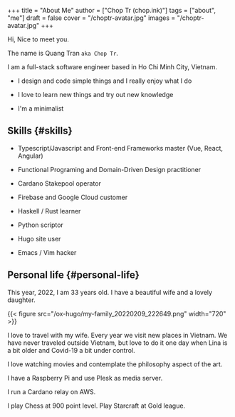 +++
title = "About Me"
author = ["Chop Tr (chop.ink)"]
tags = ["about", "me"]
draft = false
cover = "/choptr-avatar.jpg"
images = "/choptr-avatar.jpg"
+++

Hi, Nice to meet you.

The name is Quang Tran `aka Chop Tr`.

I am a full-stack software engineer based in Ho Chi Minh City, Vietnam.

-   I design and code simple things and I really enjoy what I do

-   I love to learn new things and try out new knowledge

-   I'm a minimalist


## Skills {#skills}

-   Typescript/Javascript and Front-end Frameworks master (Vue, React, Angular)

-   Functional Programing and Domain-Driven Design practitioner

-   Cardano Stakepool operator

-   Firebase and Google Cloud customer

-   Haskell / Rust learner

-   Python scriptor

-   Hugo site user

-   Emacs / Vim hacker


## Personal life {#personal-life}

This year, 2022, I am 33 years old. I have a beautiful wife and a lovely daughter.

{{< figure src="/ox-hugo/my-family_20220209_222649.png" width="720" >}}

I love to travel with my wife. Every year we visit new places in Vietnam. We have never traveled outside Vietnam, but love to do it one day when Lina is a bit older and Covid-19 a bit under control.

I love watching movies and contemplate the philosophy aspect of the art.

I have a Raspberry Pi and use Plesk as media server.

I run a Cardano relay on AWS.

I play Chess at 900 point level. Play Starcraft at Gold league.
